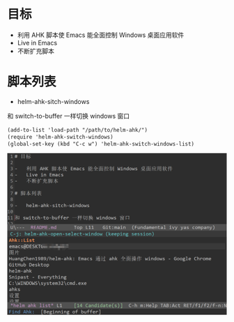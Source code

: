 # 目标

-   利用 AHK 脚本使 Emacs 能全面控制 Windows 桌面应用软件
-   Live in Emacs
-   不断扩充脚本

# 脚本列表

-   helm-ahk-sitch-windows

和 switch-to-buffer 一样切换 windows 窗口

```elisp
(add-to-list 'load-path "/path/to/helm-ahk/")
(require 'helm-ahk-switch-windows)
(global-set-key (kbd "C-c w") 'helm-ahk-switch-windows-list)
```

![helm-ahk-sitch-windows](https://github.com/HuangChen1989/helm-ahk/blob/main/Snipaste1.png)

